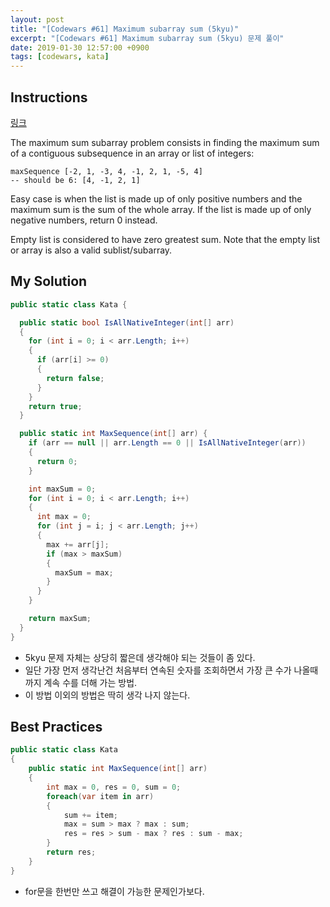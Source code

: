 ```yaml
---
layout: post
title: "[Codewars #61] Maximum subarray sum (5kyu)"
excerpt: "[Codewars #61] Maximum subarray sum (5kyu) 문제 풀이"
date: 2019-01-30 12:57:00 +0900
tags: [codewars, kata]
---
```


## Instructions

[링크](https://www.codewars.com/kata/54521e9ec8e60bc4de000d6c/train/csharp)

The maximum sum subarray problem consists in finding the maximum sum of a contiguous subsequence in an array or list of integers:

```
maxSequence [-2, 1, -3, 4, -1, 2, 1, -5, 4]
-- should be 6: [4, -1, 2, 1]
```

Easy case is when the list is made up of only positive numbers and the maximum sum is the sum of the whole array. If the list is made up of only negative numbers, return 0 instead.

Empty list is considered to have zero greatest sum. Note that the empty list or array is also a valid sublist/subarray.

## My Solution

```csharp
public static class Kata {

  public static bool IsAllNativeInteger(int[] arr)
  {
    for (int i = 0; i < arr.Length; i++)
    {
      if (arr[i] >= 0)
      {
        return false;
      }
    }
    return true;
  }

  public static int MaxSequence(int[] arr) {
    if (arr == null || arr.Length == 0 || IsAllNativeInteger(arr))
    {
      return 0;
    }

    int maxSum = 0;
    for (int i = 0; i < arr.Length; i++)
    {
      int max = 0;
      for (int j = i; j < arr.Length; j++)
      {
        max += arr[j];
        if (max > maxSum)
        {
          maxSum = max;
        }
      }
    }

    return maxSum;
  }
}
```

- 5kyu 문제 자체는 상당히 짧은데 생각해야 되는 것들이 좀 있다.
- 일단 가장 먼저 생각난건 처음부터 연속된 숫자를 조회하면서 가장 큰 수가 나올때 까지 계속 수를 더해 가는 방법.
- 이 방법 이외의 방법은 딱히 생각 나지 않는다.

## Best Practices

```csharp
public static class Kata
{
    public static int MaxSequence(int[] arr)
    {
        int max = 0, res = 0, sum = 0;
        foreach(var item in arr)
        {
            sum += item;
            max = sum > max ? max : sum;
            res = res > sum - max ? res : sum - max;
        }
        return res;
    }
}
```

- for문을 한번만 쓰고 해결이 가능한 문제인가보다.